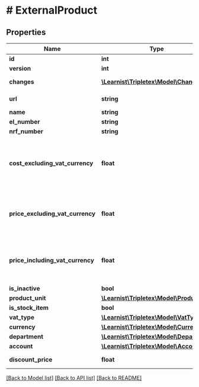 # # ExternalProduct

## Properties

Name | Type | Description | Notes
------------ | ------------- | ------------- | -------------
**id** | **int** |  | [optional]
**version** | **int** |  | [optional]
**changes** | [**\Learnist\Tripletex\Model\Change[]**](Change.md) |  | [optional] [readonly]
**url** | **string** |  | [optional] [readonly]
**name** | **string** |  | [optional]
**el_number** | **string** |  | [optional]
**nrf_number** | **string** |  | [optional]
**cost_excluding_vat_currency** | **float** | Price purchase (cost) excluding VAT in the product&#39;s currency | [optional] [readonly]
**price_excluding_vat_currency** | **float** | Price of purchase excluding VAT in the product&#39;s currency | [optional]
**price_including_vat_currency** | **float** | Price of purchase including VAT in the product&#39;s currency | [optional]
**is_inactive** | **bool** |  | [optional]
**product_unit** | [**\Learnist\Tripletex\Model\ProductUnit**](ProductUnit.md) |  | [optional]
**is_stock_item** | **bool** |  | [optional]
**vat_type** | [**\Learnist\Tripletex\Model\VatType**](VatType.md) |  | [optional]
**currency** | [**\Learnist\Tripletex\Model\Currency**](Currency.md) |  | [optional]
**department** | [**\Learnist\Tripletex\Model\Department**](Department.md) |  | [optional]
**account** | [**\Learnist\Tripletex\Model\Account**](Account.md) |  | [optional]
**discount_price** | **float** |  | [optional] [readonly]

[[Back to Model list]](../../README.md#models) [[Back to API list]](../../README.md#endpoints) [[Back to README]](../../README.md)
